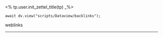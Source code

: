 <% tp.user.init_zettel_title(tp) _%>

```dataviewjs
await dv.view("scripts/Dataview/backlinks");
```
weblinks 
___

